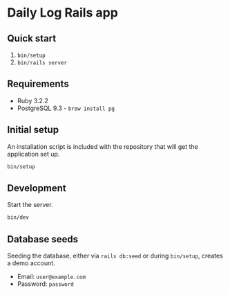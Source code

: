 # Daily Log Rails app

## Quick start

1. `bin/setup`
1. `bin/rails server`

## Requirements

* Ruby 3.2.2
* PostgreSQL 9.3 - `brew install pg`

## Initial setup

An installation script is included with the repository that will get the application set up.

```bash
bin/setup
```

## Development

Start the server.

```bash
bin/dev
```

## Database seeds

Seeding the database, either via `rails db:seed` or during `bin/setup`, creates a demo account.

* Email: `user@example.com`
* Password: `password`
